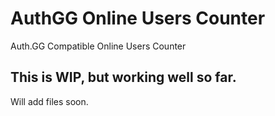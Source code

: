 # AuthGG Online Users Counter
Auth.GG Compatible Online Users Counter

## This is WIP, but working well so far.
Will add files soon.
